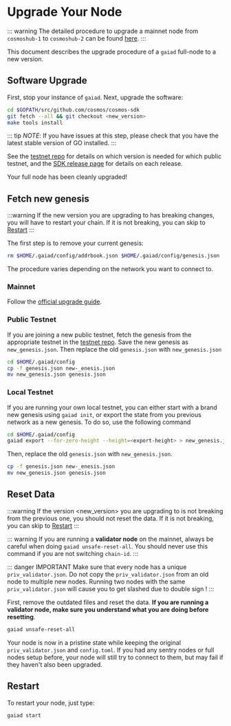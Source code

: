 # Upgrade Your Node

::: warning
The detailed procedure to upgrade a mainnet node from `cosmoshub-1` to `cosmoshub-2` can be found [here](https://gist.github.com/alexanderbez/5e87886221eb304b9e85ad4b167c99c8). 
:::

This document describes the upgrade procedure of a `gaiad` full-node to a new version.

## Software Upgrade

First, stop your instance of `gaiad`. Next, upgrade the software:

```bash
cd $GOPATH/src/github.com/cosmos/cosmos-sdk
git fetch --all && git checkout <new_version>
make tools install
```

::: tip
*NOTE*: If you have issues at this step, please check that you have the latest stable version of GO installed.
:::

See the [testnet repo](https://github.com/cosmos/testnets) for details on which version is needed for which public testnet, and the [SDK release page](https://github.com/cosmos/cosmos-sdk/releases) for details on each release.

Your full node has been cleanly upgraded!

## Fetch new genesis 

:::warning 
If the new version you are upgrading to has breaking changes, you will have to restart your chain. If it is not breaking, you can skip to [Restart](#restart)
:::

The first step is to remove your current genesis:

```bash
rm $HOME/.gaiad/config/addrbook.json $HOME/.gaiad/config/genesis.json
```

The procedure varies depending on the network you want to connect to. 

### Mainnet

Follow the [official upgrade guide](https://gist.github.com/alexanderbez/5e87886221eb304b9e85ad4b167c99c8). 

### Public Testnet

If you are joining a new public testnet, fetch the genesis from the appropriate testnet in the [testnet repo](https://github.com/cosmos/testnets). Save the new genesis as `new_genesis.json`. Then replace the old `genesis.json` with `new_genesis.json`

```bash
cd $HOME/.gaiad/config
cp -f genesis.json new-_enesis.json
mv new_genesis.json genesis.json
```

### Local Testnet

If you are running your own local testnet, you can either start with a brand new genesis using `gaiad init`, or export the state from you previous network as a new genesis. To do so, use the following command

```bash
cd $HOME/.gaiad/config
gaiad export --for-zero-height --height=<export-height> > new_genesis.json
```

Then, replace the old `genesis.json` with `new_genesis.json`.

```bash
cp -f genesis.json new-_enesis.json
mv new_genesis.json genesis.json
```

## Reset Data

:::warning 
If the version <new_version> you are upgrading to is not breaking from the previous one, you should not reset the data. If it is not breaking, you can skip to [Restart](#restart)
:::

::: warning 
If you are running a **validator node** on the mainnet, always be careful when doing `gaiad unsafe-reset-all`. You should never use this command if you are not switching `chain-id`.
:::

::: danger IMPORTANT
Make sure that every node has a unique `priv_validator.json`. Do not copy the `priv_validator.json` from an old node to multiple new nodes. Running two nodes with the same `priv_validator.json` will cause you to get slashed due to double sign !
:::

First, remove the outdated files and reset the data. **If you are running a validator node, make sure you understand what you are doing before resetting**. 

```bash
gaiad unsafe-reset-all
```

Your node is now in a pristine state while keeping the original `priv_validator.json` and `config.toml`. If you had any sentry nodes or full nodes setup before, your node will still try to connect to them, but may fail if they haven't also been upgraded.

## Restart

To restart your node, just type:

```bash
gaiad start
```
